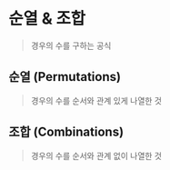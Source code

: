# 순열 & 조합

> 경우의 수를 구하는 공식

## 순열 (Permutations)

> 경우의 수를 순서와 관계 있게 나열한 것

## 조합 (Combinations)

> 경우의 수를 순서와 관계 없이 나열한 것
